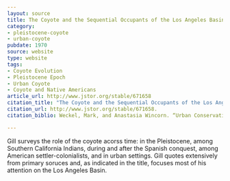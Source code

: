 ```yaml
---
layout: source
title: The Coyote and the Sequential Occupants of the Los Angeles Basin
category: 
- pleistocene-coyote
- urban-coyote
pubdate: 1970
source: website
type: website
tags:
- Coyote Evolution
- Pleistocene Epoch
- Urban Coyote
- Coyote and Native Americans
article_url: http://www.jstor.org/stable/671658
citation_title: "The Coyote and the Sequential Occupants of the Los Angeles Basin"
citation_url: http://www.jstor.org/stable/671658.
citation_biblio: Weckel, Mark, and Anastasia Wincorn. “Urban Conservation: The Northeastern Coyote as a Flagship Species.” Landscape and Urban Planning 150 (June 2016): 10–15. doi:10.1016/j.landurbplan.2016.01.006.

---
```


Gill surveys the role of the coyote acorss time: in the Pleistocene, among Southern California Indians, during and after the Spanish conquest, among American settler-colonialists, and in urban settings. Gill quotes extensively from primary soruces and, as indicated in the title, focuses most of his attention on the Los Angeles Basin.
